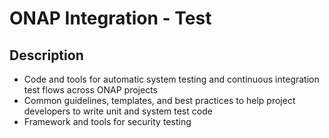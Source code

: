 # ONAP Integration - Test

## Description

- Code and tools for automatic system testing and continuous integration test flows across ONAP projects
- Common guidelines, templates, and best practices to help project developers to write unit and system test code
- Framework and tools for security testing
